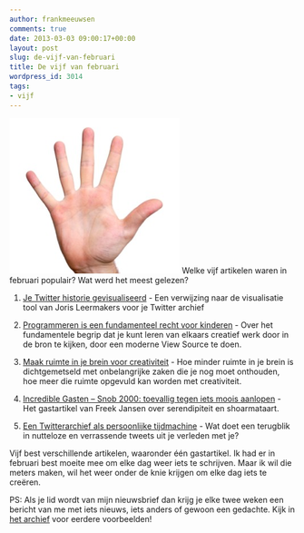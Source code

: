 ```yaml
---
author: frankmeeuwsen
comments: true
date: 2013-03-03 09:00:17+00:00
layout: post
slug: de-vijf-van-februari
title: De vijf van februari
wordpress_id: 3014
tags:
- vijf
---
```


![De vijf van februari](../images/uploadimages/five-hand-image-300x274.jpg) Welke vijf artikelen waren in februari populair? Wat werd het meest gelezen?






	
  1. [Je Twitter historie gevisualiseerd](/je-twitterhistorie-gevisualiseerd/) - Een verwijzing naar de visualisatie tool van Joris Leermakers voor je Twitter archief

	
  2. [Programmeren is een fundamenteel recht voor kinderen](/programmeren-is-een-fundamenteel-recht-voor-kinderen/) - Over het fundamentele begrip dat je kunt leren van elkaars creatief werk door in de bron te kijken, door een moderne View Source te doen.

	
  3. [Maak ruimte in je brein voor creativiteit](/maak-ruimte-in-je-brein-voor-creativiteit/) - Hoe minder ruimte in je brein is dichtgemetseld met onbelangrijke zaken die je nog moet onthouden, hoe meer die ruimte opgevuld kan worden met creativiteit.

	
  4. [Incredible Gasten – Snob 2000: toevallig tegen iets moois aanlopen](/incredible-gasten-snob-2000-toevallig-tegen-iets-moois-aanlopen/) - Het gastartikel van Freek Jansen over serendipiteit en shoarmataart.

	
  5. [Een Twitterarchief als persoonlijke tijdmachine](/een-twitterarchief-als-persoonlijke-tijdmachine/) - Wat doet een terugblik in nutteloze en verrassende tweets uit je verleden met je?


Vijf best verschillende artikelen, waaronder één gastartikel. Ik had er in februari best moeite mee om elke dag weer iets te schrijven. Maar ik wil die meters maken, wil het weer onder de knie krijgen om elke dag iets te creëren.

PS: Als je lid wordt van mijn nieuwsbrief dan krijg je elke twee weken een bericht van me met iets nieuws, iets anders of gewoon een gedachte. Kijk in [het archief](http://us1.campaign-archive2.com/home/?u=bd34d59ff7a005b5934e13a7b&id=3bdd62767e) voor eerdere voorbeelden!
